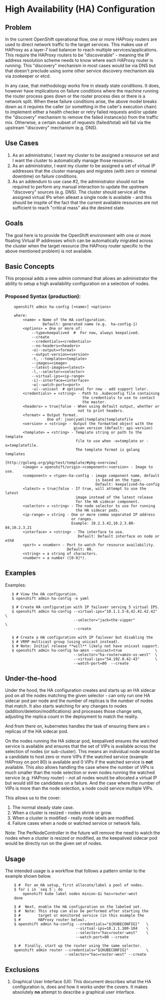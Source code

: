 # High Availability (HA) Configuration

## Problem
In the current OpenShift operational flow, one or more HAProxy routers are
used to direct network traffic to the target services. This makes use of
HAProxy as a layer-7 load balancer to reach multiple services/applications.
This require the HAProxy routers to be "discoverable" - meaning the IP
address resolution scheme needs to know where each HAProxy router is
running. This "discovery" mechanism in most cases would be via DNS but
that doesn't preclude using some other service discovery mechanism ala
via zookeeper or etcd.

In any case, that methodology works fine in steady state conditions.
It does, however have implications on failure conditions where the machine
running the router process goes down or the router process dies or there
is a network split. When these failure conditions arise, the above model
breaks down as it requires the caller (or something in the caller's
execution chain) to implement either a health checker or retry failed
requests and/or update the "discovery" mechanism to remove the failed
instance(s) from the traffic mix. Otherwise, a certain subset of requests
(failed/total) will fail via the upstream "discovery" mechanism (e.g. DNS).


## Use Cases
  1. As an administrator, I want my cluster to be assigned a resource set
     and I want the cluster to automatically manage those resources.
  2. As an administrator, I want my cluster to be assigned a set of virtual
     IP addresses that the cluster manages and migrates (with zero or
     minimal downtime) on failure conditions.
  3. As an addendum to use case #2, the administrator should not be
     required to perform any manual interaction to update the upstream
     "discovery" sources (e.g. DNS). The cluster should service all the
     assigned virtual IPs when atleast a single node is available - and
     this should be inspite of the fact that the current available
     resources are not sufficient to reach "critical mass" aka the
     desired state.


## Goals
The goal here is to provide the OpenShift environment with one or more
floating Virtual IP addresses which can be automatically migrated across
the cluster when the target resource (the HAProxy router specific to the
above mentioned problem) is not available.


## Basic Concepts
This proposal adds a new admin command that allows an administrator the
ability to setup a high availability configuration on a selection of nodes.

### Proposed Syntax (production):

        openshift admin ha-config [<name>] <options>

        where:
            <name> = Name of the HA configuration.
                     Default: generated name (e.g.  ha-config-1)
            <options> = One or more of:
                --type=keepalived  #  For now, always keepalived.
                --create
                --credentials=<credentials>
                --no-headers=<headers>
                -o|--output=<format>
                --output-version=<version>
                -t, --template=<template>
                --images=<image>
                --latest-images=<latest>
                -l,--selector=<selector>
                --virtual-ips=<ip-range>
                -i|--interface=<interface>
                -w|--watch-port=<port>
                -u|--unicast  # optional for now - add support later.
            <credentials> = <string> - Path to .kubeconfig file containing
                                       the credentials to use to contact
                                       the master.
            <headers> = true|false - When using default output, whether or
                                     not to print headers.
            <format> = Output format.
                       One of: json|yaml|template|templatefile
            <version> = <string> - Output the formatted object with the
                                   given version (default: api-version)
            <template> = <string> - Template string or path to the template
                                    file to use when -o=template or -o=templatefile.
                                    The template format is golang templates
                                    [http://golang.org/pkg/text/template/#pkg-overview]
            <image> = openshift/origin-<component>:<version> - Image to use.
            <component> = <type>-ha-config - image component name, default
                                             is based on the type.
                                             Default: keepalived-ha-config
            <latest> = true|false - If true, will attempt to use the latest
                                    image instead of the latest release
                                    for the HA sidecar component.
            <selector> = <string> - The node selector to use for running
                                    the HA sidecar pods.
            <ip-range> = string - One or more comma separated IP address
                                  or ranges.
                                  Example: 10.2.3.42,10.2.3.80-84,10.2.3.21
            <interface> = <string> - The interface to use.
                                     Default: Default interface on node or eth0
            <port> = <number> - Port to watch for resource availability.
                                Default: 80.
            <string> = a string of characters.
            <number> = a number ([0-9]*).


## Examples
Examples:

       $ # View the HA configuration.
       $ openshift admin ha-config -o yaml

       $ # Create HA configuration with IP failover serving 5 virtual IPS.
       $ openshift admin ha-config --virtual-ips="10.1.1.5-8,42.42.42.42" \
                                   --selector="jack=the-vipper"           \
                                   --create

       $ # Create a HA configuration with IP failover but disabling the
       $ # VRRP multicast group (using unicast instead).
       $ # Note: Initial release **will** likely not have unicast support.
       $ openshift admin ha-config ha-amzn --unicast=true               \
                                   --selector="ha-router=amzn-us-west"  \
                                   --virtual-ips="54.192.0.42-43"       \
                                   --watch-port=80  --create


## Under-the-hood
Under the hood, the HA configuration creates and starts up an HA sidecar
pod on all the nodes matching the given selector - can only run one HA
sidecar pod per node and the number of replicas is the number of nodes
that match. It also starts watching for any changes to nodes
(addition/deletion/modifications) and processes those change sets,
adjusting the replica count in the deployment to match the reality.

And from there on, kubernetes handles the task of ensuring there are
```n``` replicas of the HA sidecar pod.

On the nodes running the HA sidecar pod, keepalived ensures the watched
service is available and ensures that the set of VIPs is available across
the selection of nodes (or sub-cluster). This means an individual node
would be a candidate to host zero or more VIPs if the watched service
(example HAProxy on port 80) is available and 0 VIPs if the watched service
is **not** available. This also allows handling the case where the number
of VIPs is much smaller than the node selection or even nodes running the
watched service (e.g. HAProxy router) - not all nodes would be allocated a
virtual IP but would still be candidates on a failure.
And the case where the number of VIPs is more than the node selection, a
node could service multiple VIPs.

This allows us to the cover:
  1. The normal steady state case.
  1. When a cluster is resized - nodes shrink or grow.
  1. When a cluster is modified - really node labels are modified.
  1. Failure cases when a node or watched service or network fails.

Note: The PerNodeController in the future will remove the need to watch
      the nodes when a cluster is resized or modified, as the keepalived
      sidecar pod would be directly run on the given set of nodes.


## Usage
The intended usage is a workflow that follows a pattern similar to the
example shown below.

        $ #  For an HA setup, first allocate/label a pool of nodes.
        $ for i in `seq 5`; do
            openshift kube label nodes minion-$i hac=router-west
        done

        $ #  Next, enable the HA configuration on the labeled set.
        $ #  Note: This step can also be performed after starting the
        $ #        target or monitored service (in this example the
        $ #        HAProxy router below).
        $ openshift admin ha-config --credentials="${KUBECONFIG}"   \
                                    --virtual-ips=10.1.1.100-104    \
                                    --selector="hac=router-west"    \
                                    --watch-port=80 --create

        $ #  Finally, start up the router using the same selector.
        openshift admin router --credentials="${KUBECONFIG}"        \
                               --selector="hac=router-west" --create


## Exclusions
 1. Graphical User Interface (UI): This document describes what the HA
    configuration is, does and how it works under the covers. It makes
    absolutely **no** attempt to describe a graphical user interface.


